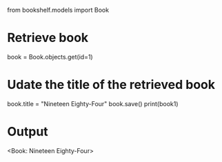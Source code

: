 from bookshelf.models import Book

# Retrieve book
book = Book.objects.get(id=1)

# Udate the title of the retrieved book
book.title = "Nineteen Eighty-Four"
book.save()
print(book1)

# Output 
<Book: Nineteen Eighty-Four>
